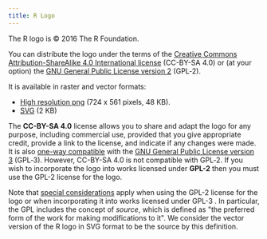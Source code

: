 ```yaml
---
title: R Logo
---
```


The R logo is &copy; 2016 The R Foundation. 

You can distribute the logo under the terms of the [Creative Commons
Attribution-ShareAlike 4.0 International
license](https://creativecommons.org/licenses/by-sa/4.0/) (CC-BY-SA
4.0) or (at your option) the [GNU General Public License version
2](https://www.r-project.org/Licenses/GPL-2) (GPL&#8209;2). 

It is available in raster and vector formats:

* [High resolution png](Rlogo.png) (724 x 561 pixels, 48 KB).
* [SVG](Rlogo.svg) (2 KB)

The __CC-BY-SA 4.0__ license allows you to share and adapt the logo for
any purpose, including commercial use, provided that you give
appropriate credit, provide a link to the license, and indicate if any
changes were made. It is also [one-way
compatible](https://wiki.creativecommons.org/wiki/ShareAlike_compatibility:_GPLv3)
with the [GNU General Public License version
3](https://www.r-project.org/Licenses/GPL-3) (GPL&#8209;3). However,
CC-BY-SA 4.0 is not compatible with GPL&#8209;2. If you wish to incorporate
the logo into works licensed under __GPL-2__ then you must use the GPL-2
license for the logo.

Note that [special
considerations](https://wiki.creativecommons.org/wiki/ShareAlike_compatibility:_GPLv3#Considerations_for_adapters_applying_the_GPLv3)
apply when using the GPL-2 license for the logo or when incorporating
it into works licensed under GPL-3 . In particular, the GPL includes
the concept of *source*, which is defined as "the preferred form of
the work for making modifications to it". We consider the
vector version of the R logo in SVG format to be the source by this definition.

